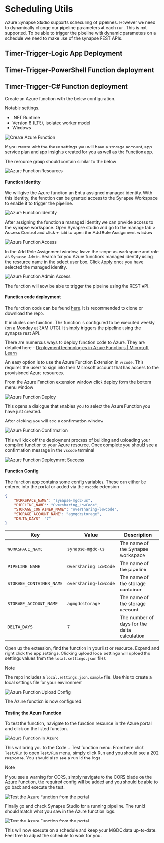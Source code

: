 # Scheduling Utils

Azure Synapse Studio supports scheduling of pipelines. However we need to dynamically change our pipeline parameters at each run. This is not supported. To be able to trigger the pipeline with dynamic parameters on a schedule we need to make use of the synapse REST APIs.

## Timer-Trigger-Logic App Deployment

## Timer-Trigger-PowerShell Function deployment

## Timer-Trigger-C# Function deployment

Create an Azure function with the below configuration.

Notable settings.
* .NET Runtime
* Version 8 (LTS), isolated worker model
* Windows

![Create Azure Function](/docs/res/AFCreate.png)

If you create with the these settings you will have a storage account, app service plan and app insights created for you as well as the Function app. 

The resource group should contain similar to the below

![Azure Function Resources](/docs/res/AFResources.png)

#### Function Identity

We will give the Azure function an Entra assigned managed identity. With this identity, the function can be granted access to the Synapse Workspace to enable it to trigger the pipeline.

![Azure Function Identity](/docs/res/AFIdentitity.png)

After assigning the function a managed identity we can provide access to the synapse workspace. Open Synapse studio and go to the manage tab > Access Control and click `+ Add` to open the Add Role Assignment window

![Azure Function Access](/docs/res/AFProvideAccess.png)

In the Add Role Assignment window, leave the scope as workspace and role as `Synapse Admin`. Search for you Azure functions managed identity using the resource name in the select user box. Click Apply once you have selected the managed identity.

![Azure Function Admin Access](/docs/res/AFAdminAccess.png)

The function will now be able to trigger the pipeline using the REST API.

#### Function code deployment

The function code can be found [here](/utils/timer-trigger-csharp). It is recommended to clone or download the repo.

It includes one function. The function is configured to be executed weekly (on a Monday at 3AM UTC). It simply triggers the pipeline using the synapse rest API.

There are numerous ways to deploy function code to Azure. They are detailed here - [Deployment technologies in Azure Functions | Microsoft Learn](https://learn.microsoft.com/en-us/azure/azure-functions/functions-deployment-technologies?tabs=windows)

An easy option is to use the Azure Function Extension in `vscode`. This requires the users to sign into their Microsoft account that has access to the provisioned Azure resources.

From the Azure Function extension window click deploy form the bottom menu window

![Azure Function Deploy](/docs/res/AFDeploy.png)

This opens a dialogue that enables you to select the Azure Function you have just created.

After clicking you will see a confirmation window

![Azure Function Confirmation](/docs/res/AFConfirmDeploy.png)

This will kick off the deployment process of building and uploading your compiled function to your Azure resource. Once complete you should see a confirmation message in the `vscode` terminal

![Azure Function Deployment Success](/docs/res/AFDeploymentComplete.png)

#### Function Config

The function app contains some config variables. These can either be entered into the portal or added via the `vscode` extension

```json
{
    "WORKSPACE_NAME": "synapse-mgdc-us",
    "PIPELINE_NAME": "Oversharing_LowCode",
    "STORAGE_CONTAINER_NAME": "oversharing-lowcode",
    "STORAGE_ACCOUNT_NAME": "agmgdcstorage",
    "DELTA_DAYS": "7"
}
```

| Key                    | Value                    | Description                                      |
|------------------------|--------------------------|--------------------------------------------------|
| `WORKSPACE_NAME`       | `synapse-mgdc-us`        | The name of the Synapse workspace                |
| `PIPELINE_NAME`        | `Oversharing_LowCode`    | The name of the pipeline                         |
| `STORAGE_CONTAINER_NAME`| `oversharing-lowcode`   | The name of the storage container                |
| `STORAGE_ACCOUNT_NAME` | `agmgdcstorage`          | The name of the storage account                  |
| `DELTA_DAYS`           | `7`                      | The number of days for the delta calculation     |

Open up the extension, find the function in your list or resource. Expand and right click the app settings. Clicking upload local settings will upload the settings values from the `local.settings.json` files

> [!NOTE]  
> The repo includes a `local.settings.json.sample` file. Use this to create a local settings file for your environment

![Azure Function Upload Config](/docs/res/AFUploadConfig.png)

The Azure function is now configured.

#### Testing the Azure Function

To test the function, navigate to the function resource in the Azure portal and click on the listed function.

![Azure Function In Azure](/docs/res/AFTestFunction.png)

This will bring you to the Code + Test function menu. From here click `Test/Run` to open `Test/Run` menu, simply click Run and you should see a 202 response. You should also see a run Id the logs.

> [!NOTE]  
> If you see a warning for CORS, simply navigate to the CORS blade on the Azure Function, the required config will be added and you should be able to go back and execute the test. 

![Test the Azure Function from the portal](/docs/res/AFTestFunctionRun.png)

Finally go and check Synapse Studio for a running pipeline. The runId should match what you saw in the Azure function logs.

![Test the Azure Function from the portal](/docs/res/AFTestFunctionTrigger.png)

This will now execute on a schedule and keep your MGDC data up-to-date. Feel free to adjust the schedule to work for you. 
